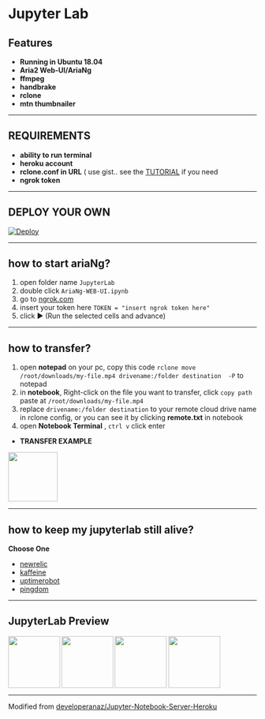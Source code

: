 # Jupyter Lab

## Features

* **Running in Ubuntu 18.04**
* **Aria2 Web-UI/AriaNg**
* **ffmpeg**
* **handbrake**
* **rclone**
* **mtn thumbnailer**
---

## REQUIREMENTS
- **ability to run terminal**
- **heroku account**
- **rclone.conf in URL**  ( use gist.. see the [TUTORIAL](https://gist.githubusercontent.com/javsubs91/1f39b762da0f86d90c36026a217a0281/raw/1f1d2529bfb3411352276940c187e99c8730fc31/RCLONE%2520GIST%2520TUTORIAL) if you need
- **ngrok token**

---
## DEPLOY YOUR OWN

[![Deploy](https://www.herokucdn.com/deploy/button.svg)](https://dashboard.heroku.com/new?template=https://github.com/javsubs91/aria2-webui-on-jupyterlab)

---
## how to start ariaNg?
1. open folder name `JupyterLab`
2. double click `AriaNg-WEB-UI.ipynb`
3. go to  [ngrok.com](https://dashboard.ngrok.com/auth/your-authtoken)
4. insert your token here `TOKEN = "insert ngrok token here"`
5. click ▶ (Run the selected cells and advance)

---
## how to transfer?
1. open **notepad** on your pc, 
copy this code `rclone move /root/downloads/my-file.mp4 drivename:/folder destination  -P` to notepad
2. in **notebook**, Right-click on the file you want to transfer, click `copy path` paste at `/root/downloads/my-file.mp4`
3. replace `drivename:/folder destination` to your remote cloud drive name in rclone config, 
or you can see it by clicking **remote.txt** in notebook
4. open **Notebook Terminal** , `ctrl v` click enter

- **TRANSFER EXAMPLE**
<img src="https://raw.githubusercontent.com/javsubs91/aria2-webui-runing-in-jupyterlab-server-heroku/main/preview/Screenshot%20(367).png" data-canonical-src="https://raw.githubusercontent.com/javsubs91/aria2-webui-runing-in-jupyterlab-server-heroku/main/preview/Screenshot%20(367).png" height="100px" />

---

## how to keep my jupyterlab still alive?
**Choose One**
* [newrelic](https://elements.heroku.com/addons/newrelic)
* [kaffeine](http://kaffeine.herokuapp.com)
* [uptimerobot](https://uptimerobot.com)
* [pingdom](http://pingdom.com)

---
## JupyterLab Preview
<img src="https://raw.githubusercontent.com/javsubs91/aria2-webui-on-jupyterlab/main/preview/Screenshot%20(362).png" data-canonical-src="https://raw.githubusercontent.com/javsubs91/aria2-webui-on-jupyterlab/main/preview/Screenshot%20(362).png" height="105px" align="left" ></a>
<img src="https://raw.githubusercontent.com/javsubs91/aria2-webui-on-jupyterlab/main/preview/Screenshot%20(368).png" data-canonical-src="https://raw.githubusercontent.com/javsubs91/aria2-webui-on-jupyterlab/main/preview/Screenshot%20(368).png" height="105px" align="left" ></a>
<img src="https://raw.githubusercontent.com/javsubs91/aria2-webui-on-jupyterlab/main/preview/Screenshot%20(366).png" data-canonical-src="https://raw.githubusercontent.com/javsubs91/aria2-webui-on-jupyterlab/main/preview/Screenshot%20(366).png" height="105px" align="center"></a>
<img src="https://raw.githubusercontent.com/javsubs91/aria2-webui-on-jupyterlab/main/preview/Screenshot%20(365)_LI.jpg" data-canonical-src="https://raw.githubusercontent.com/javsubs91/aria2-webui-on-jupyterlab/main/preview/Screenshot%20(365)_LI.jpg" height="105px" align="center"></a>
 
---
Modified from [developeranaz/Jupyter-Notebook-Server-Heroku](https://github.com/developeranaz/Jupyter-Notebook-Server-Heroku)
